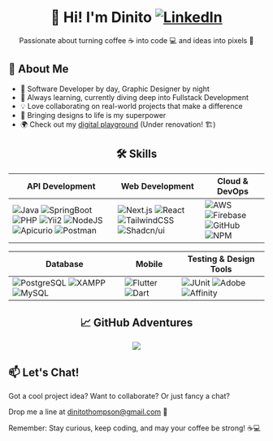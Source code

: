 <div align="center">

# 👋 Hi! I'm Dinito [![LinkedIn](https://img.shields.io/badge/Let's%20Connect!-%230077B5.svg?style=for-the-badge&logo=linkedin&logoColor=white)](https://www.linkedin.com/in/dinito-thompson/)

Passionate about turning coffee ☕ into code 💻 and ideas into pixels 🎨

</div>

## 🚀 About Me

- 🌟 Software Developer by day, Graphic Designer by night
- 🌱 Always learning, currently diving deep into Fullstack Development
- 💡 Love collaborating on real-world projects that make a difference
- 🎨 Bringing designs to life is my superpower
- 🌍 Check out my [digital playground](https://dinitothompson.netlify.app/) (Under renovation! 🏗️)

<div align="center">

## 🛠️ Skills
| API Development | Web Development | Cloud & DevOps |
| --- | --- | --- |
| ![Java](https://img.shields.io/badge/Java-ED8B00?style=for-the-badge&logo=java&logoColor=white) ![SpringBoot](https://img.shields.io/badge/Spring_Boot-6DB33F?style=for-the-badge&logo=spring-boot&logoColor=white) ![PHP](https://img.shields.io/badge/PHP-777BB4?style=for-the-badge&logo=php&logoColor=white) ![Yii2](https://img.shields.io/badge/Yii2-03979E?style=for-the-badge&logo=yii&logoColor=white) ![NodeJS](https://img.shields.io/badge/Node.js-339933?style=for-the-badge&logo=node.js&logoColor=white) ![Apicurio](https://img.shields.io/badge/Apicurio-32CD32?style=for-the-badge&logo=apicurio&logoColor=white) ![Postman](https://img.shields.io/badge/Postman-FF6C37?style=for-the-badge&logo=postman&logoColor=white) | ![Next.js](https://img.shields.io/badge/Next.js-000000?style=for-the-badge&logo=next.js&logoColor=white) ![React](https://img.shields.io/badge/React-61DAFB?style=for-the-badge&logo=react&logoColor=black) ![TailwindCSS](https://img.shields.io/badge/TailwindCSS-38B2AC?style=for-the-badge&logo=tailwind-css&logoColor=white) ![Shadcn/ui](https://img.shields.io/badge/Shadcn/ui-000000?style=for-the-badge&logo=shadcnui&logoColor=white) | ![AWS](https://img.shields.io/badge/AWS-232F3E?style=for-the-badge&logo=amazon-aws&logoColor=white) ![Firebase](https://img.shields.io/badge/Firebase-FFCA28?style=for-the-badge&logo=firebase&logoColor=black) ![GitHub](https://img.shields.io/badge/GitHub-181717?style=for-the-badge&logo=github&logoColor=white) ![NPM](https://img.shields.io/badge/NPM-CB3837?style=for-the-badge&logo=npm&logoColor=white) |

| Database | Mobile | Testing & Design Tools |
| --- | --- | --- |
| ![PostgreSQL](https://img.shields.io/badge/PostgreSQL-336791?style=for-the-badge&logo=postgresql&logoColor=white) ![XAMPP](https://img.shields.io/badge/XAMPP-FB7A24?style=for-the-badge&logo=xampp&logoColor=white) ![MySQL](https://img.shields.io/badge/MySQL-4479A1?style=for-the-badge&logo=mysql&logoColor=white) | ![Flutter](https://img.shields.io/badge/Flutter-02569B?style=for-the-badge&logo=flutter&logoColor=white) ![Dart](https://img.shields.io/badge/Dart-0175C2?style=for-the-badge&logo=dart&logoColor=white) | ![JUnit](https://img.shields.io/badge/JUnit-25A162?style=for-the-badge&logo=junit5&logoColor=white) ![Adobe](https://img.shields.io/badge/Adobe-FF0000?style=for-the-badge&logo=adobe&logoColor=white) ![Affinity](https://img.shields.io/badge/Affinity-222324?style=for-the-badge&logo=affinity&logoColor=white) |

## 📈 GitHub Adventures

![](https://github-readme-streak-stats.herokuapp.com/?user=DinitoThompson&theme=radical&hide_border=true)

</div>

## 📫 Let's Chat!

Got a cool project idea? Want to collaborate? Or just fancy a chat?

Drop me a line at dinitothompson@gmail.com 📧

Remember: Stay curious, keep coding, and may your coffee be strong! ☕💻
